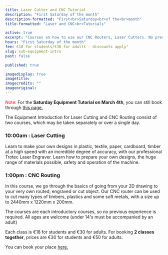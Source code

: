 ```yaml
---
title: Laser Cutter and CNC Tutorial
description: "First Saturday of the month"
description-formatted: "First<br>Saturday<br>of the<br>month"
title-formatted: "Laser and CNC<br>Tutorials"

active: true
excerpt: "Courses on how to use our CNC Routers, Laser Cutters. No previous experience required"
hours: "First Saturday of the month"
fee: €18 for students/€30 for adults - discounts apply"
slug: sub-equipment-intro
past: false

published: true

imagedisplay: true
imagetitle:
imagecredits: ""
imageoriginal:
---
```


<span style="color: red">Note:</span> For the **Saturday Equipment Tutorial on March 4th**, you can still book through [this page.](https://fablablimerick.ticketleap.com/saturday-introductory-tutorials/dates/Mar-04-2017_at_1000AM)

The Equipment Introduction for Laser Cutting and CNC Routing consist of two courses, which may be taken separately or over a single day.

### 10:00am : Laser Cutting
Learn to make your own designs in plastic, textile, paper, cardboard, timber at a high speed with an incredible degree of accuracy, with our professional Trotec Laser Engraver. Learn how to prepare your own designs, the huge range of materials possible, safety and operation of the machine.

### 1:00pm : CNC Routing
In this course, we go through the basics of going from your 2D drawing to your very own routed, engraved or cut object. Our CNC router can be used to cut many types of timbers, plastics and some soft metals, with a size up to 2440mm x 1220mm x 200mm.

The courses are each introductory courses, so no previous experience is required. All ages are welcome (under 14's must be accompanied by an adult)

Each class is €18 for students and €30 for adults.
For booking **2 classes together**, prices are €30 for students and €50 for adults.

You can book your place [here.](https://fablablimerick.ticketleap.com/saturday-introduction-subtractive-manufacturing/)
